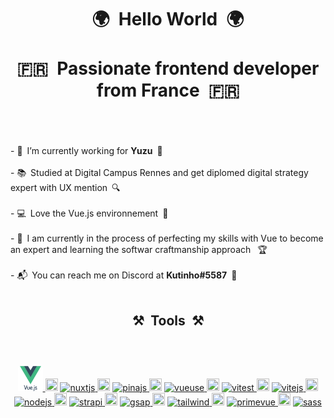 <h1 align="center">🌍&ensp;Hello World&ensp;🌍<br><br>🇫🇷&ensp;Passionate frontend developer from France&ensp;🇫🇷<br>&ensp;</h1>
<br>
- 🔭&ensp;I’m currently working for <b>Yuzu</b>&ensp;🍋 <br><br>
- 📚&ensp;Studied at Digital Campus Rennes and get diplomed digital strategy expert with UX mention&ensp;🔍 <br><br>
- 💻&ensp;Love the Vue.js environnement&ensp;💚 <br><br>
- 🌱&ensp;I am currently in the process of perfecting my skills with Vue to become an expert and learning the softwar craftmanship approach &ensp;🏆<br><br>
- 📬&ensp;You can reach me on Discord at <b>Kutinho#5587</b>&ensp;💬<br><br>

<h2 align="center"><span>⚒️</span>&ensp;Tools&ensp;<span>⚒️</span><br>&ensp;</h2>
<p align="center">
  <br>
  <a href="https://vuejs.org/" target="_blank" rel="noreferrer">
    <img src="https://raw.githubusercontent.com/devicons/devicon/master/icons/vuejs/vuejs-original-wordmark.svg" alt="vuejs" width="40" height="40"/>
  </a>
  <img src="https://upload.wikimedia.org/wikipedia/commons/thumb/8/89/HD_transparent_picture.png/1200px-HD_transparent_picture.png" alt="" width="20" height="20"/>
  <a href="https://nuxtjs.org/" target="_blank" rel="noreferrer">
     <img src="https://www.vectorlogo.zone/logos/nuxtjs/nuxtjs-icon.svg" alt="nuxtjs" width="40" height="40"/>
  </a>
  <img src="https://upload.wikimedia.org/wikipedia/commons/thumb/8/89/HD_transparent_picture.png/1200px-HD_transparent_picture.png" alt="" width="20" height="20"/>
  <a href="https://pinia.vuejs.org/" target="_blank" rel="noreferrer">
    <img src="https://pinia.vuejs.org/logo.svg" alt="pinajs" width="40" height="40"/>
  </a>
  <img src="https://upload.wikimedia.org/wikipedia/commons/thumb/8/89/HD_transparent_picture.png/1200px-HD_transparent_picture.png" alt="" width="20" height="20"/>
  <a href="https://vueuse.org/" target="_blank" rel="noreferrer">
    <img src="https://avatars.githubusercontent.com/u/77578415?s=200&v=4" alt="vueuse" width="40" height="40"/>
  </a>
  <img src="https://upload.wikimedia.org/wikipedia/commons/thumb/8/89/HD_transparent_picture.png/1200px-HD_transparent_picture.png" alt="" width="20" height="20"/>
  <a href="https://vitest.dev" target="_blank" rel="noreferrer">
    <img src="https://vitest.dev/logo.svg" alt="vitest" width="40" height="40"/>
  </a>
  <img src="https://upload.wikimedia.org/wikipedia/commons/thumb/8/89/HD_transparent_picture.png/1200px-HD_transparent_picture.png" alt="" width="20" height="20"/>
  <a href="https://vitejs.dev/" target="_blank" rel="noreferrer">
    <img src="https://upload.wikimedia.org/wikipedia/commons/thumb/f/f1/Vitejs-logo.svg/820px-Vitejs-logo.svg.png?20220412224743" alt="vitejs" width="40" height="40"/>
  </a>
  <img src="https://upload.wikimedia.org/wikipedia/commons/thumb/8/89/HD_transparent_picture.png/1200px-HD_transparent_picture.png" alt="" width="20" height="20"/>
  <a href="https://nodejs.org/en" target="_blank" rel="noreferrer">
    <img src="https://upload.wikimedia.org/wikipedia/commons/thumb/d/d9/Node.js_logo.svg/2560px-Node.js_logo.svg.png" alt="nodejs" width="80" height="50"/>
  </a>
  <img src="https://upload.wikimedia.org/wikipedia/commons/thumb/8/89/HD_transparent_picture.png/1200px-HD_transparent_picture.png" alt="" width="20" height="20"/>
  <a href="https://strapi.io/" target="_blank" rel="noreferrer">
    <img src="https://images.spr.so/cdn-cgi/imagedelivery/j42No7y-dcokJuNgXeA0ig/f154aaf7-96dd-4d9e-8ef6-05259f5a2b31/Strapi-Monogram/w=3840,quality=80" alt="strapi" width="40" height="40"/>
  </a>
  <img src="https://upload.wikimedia.org/wikipedia/commons/thumb/8/89/HD_transparent_picture.png/1200px-HD_transparent_picture.png" alt="" width="20" height="20"/>
  <a href="https://greensock.com/" target="_blank" rel="noreferrer">
    <img src="https://greensock.com/uploads/monthly_2020_03/tweenmax.png.cf27916e926fbb328ff214f66b4c8429.png" alt="gsap" width="40" height="40"/>
  </a>
  <img src="https://upload.wikimedia.org/wikipedia/commons/thumb/8/89/HD_transparent_picture.png/1200px-HD_transparent_picture.png" alt="" width="20" height="20"/>
  <a href="https://tailwindcss.com/" target="_blank" rel="noreferrer">
    <img src="https://www.vectorlogo.zone/logos/tailwindcss/tailwindcss-icon.svg" alt="tailwind" width="40" height="40"/>
  </a>
  <img src="https://upload.wikimedia.org/wikipedia/commons/thumb/8/89/HD_transparent_picture.png/1200px-HD_transparent_picture.png" alt="" width="20" height="20"/>
  <a href="https://primevue.org/" target="_blank" rel="noreferrer">
    <img src="https://www.primefaces.org/wp-content/uploads/2019/12/primevue-logo.png" alt="primevue" width="40" height="40"/>
  </a>
  <img src="https://upload.wikimedia.org/wikipedia/commons/thumb/8/89/HD_transparent_picture.png/1200px-HD_transparent_picture.png" alt="" width="20" height="20"/>
  <a href="https://sass-lang.com/" target="_blank" rel="noreferrer">
    <img src="https://sass-lang.com/assets/img/logos/logo.svg" alt="sass" width="40" height="40"/>
  </a>
</p>

<style>
  .markdown-body a {
    text-decoration: none;
  }
</style>
